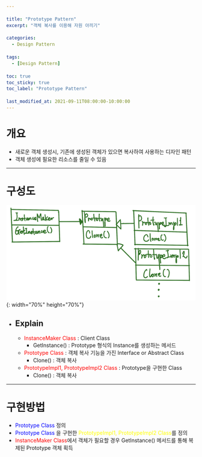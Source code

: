 ```yaml
---

title: "Prototype Pattern"
excerpt: "객체 복사를 이용해 자원 아끼기" 

categories:
  - Design Pattern

tags:
  - [Design Pattern]

toc: true
toc_sticky: true
toc_label: "Prototype Pattern"

last_modified_at: 2021-09-11T08:00:00-10:00:00
---
```


# 개요
  - 새로운 객체 생성시, 기존에 생성된 객체가 있으면 복사하여 사용하는 디자인 패턴
  - 객체 생성에 필요한 리소스를 줄일 수 있음

---

# 구성도
  ![image](/assets/images/DesignPattern/PrototypePattern.png){: width="70%" height="70%"}  

  - ## Explain
    - <span style="color:red">InstanceMaker Class</span> : Client Class
      - GetInstance() : Prototype 형식의 Instance를 생성하는 메서드
    - <span style="color:red">Prototype Class</span> : 객체 복사 기능을 가진 Interface or Abstract Class
      - Clone() : 객체 복사
    - <span style="color:red">PrototypeImpl1, PrototypeImpl2 Class</span> : Prototype을 구현한 Class
      - Clone() : 객체 복사

---

# 구현방법
  - <span style="color:blue">Prototype Class</span> 정의
  - <span style="color:blue">Prototype Class</span> 을 구현한 <span style="color:yellow">PrototypeImpl1, PrototypeImpl2 Class</span>를 정의
  - <span style="color:red">InstanceMaker Class</span>에서 객체가 필요할 경우 GetInstance() 메서드를 통해 복제된 Prototype 객체 획득
